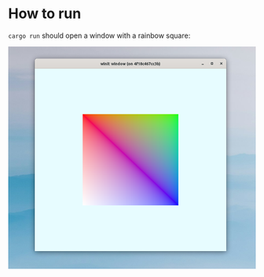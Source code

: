 # How to run

`cargo run` should open a window with a rainbow square:

![rainbow-square](img/rainbow-square.png)
